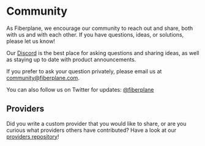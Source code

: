 # Community

As Fiberplane, we encourage our community to reach out and share, both with us
and with each other. If you have questions, ideas, or solutions, please let us
know!

Our [Discord](https://discord.gg/MJr7pYzZQ4) is the best place for asking
questions and sharing ideas, as well as staying up to date with product
announcements.

If you prefer to ask your question privately, please email us at
community@fiberplane.com.

You can also follow us on Twitter for updates:
[@fiberplane](http://twitter.com/fiberplane)

## Providers

Did you write a custom provider that you would like to share, or are you
curious what providers others have contributed? Have a look at our
[providers repository](https://github.com/fiberplane/providers)!
